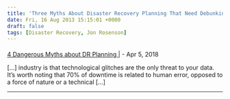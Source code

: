 ```yaml
---
title: 'Three Myths About Disaster Recovery Planning That Need Debunking'
date: Fri, 16 Aug 2013 15:15:01 +0000
draft: false
tags: [Disaster Recovery, Jon Rosenson]
---
```



#### 
[4 Dangerous Myths about DR Planning |](https://www.resolutets.com/4-dangerous-myths-about-dr-planning "") - <time datetime="2018-04-13 18:13:15">Apr 5, 2018</time>

\[…\] industry is that technological glitches are the only threat to your data. It’s worth noting that 70% of downtime is related to human error, opposed to a force of nature or a technical \[…\]
<hr />
